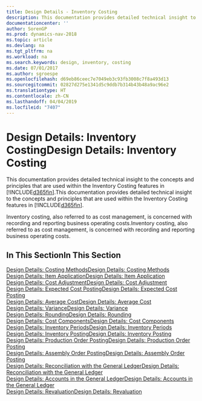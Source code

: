 ```yaml
---
title: Design Details - Inventory Costing
description: This documentation provides detailed technical insight to the concepts and principles that are used within the Inventory Costing features in [!INCLUDE[d365fin](includes/d365fin_md.md)].
documentationcenter: ''
author: SorenGP
ms.prod: dynamics-nav-2018
ms.topic: article
ms.devlang: na
ms.tgt_pltfrm: na
ms.workload: na
ms.search.keywords: design, inventory, costing
ms.date: 07/01/2017
ms.author: sgroespe
ms.openlocfilehash: d69eb86ceec7e7049eb3c93fb3008c7f8a493d13
ms.sourcegitcommit: 02827d275e1341d5c9ddb7b314b43b48a9ac96e2
ms.translationtype: HT
ms.contentlocale: zh-CN
ms.lasthandoff: 04/04/2019
ms.locfileid: "7407"
---
```

# <a name="design-details-inventory-costing"></a><span data-ttu-id="ae9ff-103">Design Details: Inventory Costing</span><span class="sxs-lookup"><span data-stu-id="ae9ff-103">Design Details: Inventory Costing</span></span>
<span data-ttu-id="ae9ff-104">This documentation provides detailed technical insight to the concepts and principles that are used within the Inventory Costing features in [!INCLUDE[d365fin](includes/d365fin_md.md)].</span><span class="sxs-lookup"><span data-stu-id="ae9ff-104">This documentation provides detailed technical insight to the concepts and principles that are used within the Inventory Costing features in [!INCLUDE[d365fin](includes/d365fin_md.md)].</span></span>  

<span data-ttu-id="ae9ff-105">Inventory costing, also referred to as cost management, is concerned with recording and reporting business operating costs.</span><span class="sxs-lookup"><span data-stu-id="ae9ff-105">Inventory costing, also referred to as cost management, is concerned with recording and reporting business operating costs.</span></span>  

## <a name="in-this-section"></a><span data-ttu-id="ae9ff-106">In This Section</span><span class="sxs-lookup"><span data-stu-id="ae9ff-106">In This Section</span></span>  
[<span data-ttu-id="ae9ff-107">Design Details: Costing Methods</span><span class="sxs-lookup"><span data-stu-id="ae9ff-107">Design Details: Costing Methods</span></span>](design-details-costing-methods.md)  
[<span data-ttu-id="ae9ff-108">Design Details: Item Application</span><span class="sxs-lookup"><span data-stu-id="ae9ff-108">Design Details: Item Application</span></span>](design-details-item-application.md)  
[<span data-ttu-id="ae9ff-109">Design Details: Cost Adjustment</span><span class="sxs-lookup"><span data-stu-id="ae9ff-109">Design Details: Cost Adjustment</span></span>](design-details-cost-adjustment.md)  
[<span data-ttu-id="ae9ff-110">Design Details: Expected Cost Posting</span><span class="sxs-lookup"><span data-stu-id="ae9ff-110">Design Details: Expected Cost Posting</span></span>](design-details-expected-cost-posting.md)  
[<span data-ttu-id="ae9ff-111">Design Details: Average Cost</span><span class="sxs-lookup"><span data-stu-id="ae9ff-111">Design Details: Average Cost</span></span>](design-details-average-cost.md)  
[<span data-ttu-id="ae9ff-112">Design Details: Variance</span><span class="sxs-lookup"><span data-stu-id="ae9ff-112">Design Details: Variance</span></span>](design-details-variance.md)  
[<span data-ttu-id="ae9ff-113">Design Details: Rounding</span><span class="sxs-lookup"><span data-stu-id="ae9ff-113">Design Details: Rounding</span></span>](design-details-rounding.md)  
[<span data-ttu-id="ae9ff-114">Design Details: Cost Components</span><span class="sxs-lookup"><span data-stu-id="ae9ff-114">Design Details: Cost Components</span></span>](design-details-cost-components.md)  
[<span data-ttu-id="ae9ff-115">Design Details: Inventory Periods</span><span class="sxs-lookup"><span data-stu-id="ae9ff-115">Design Details: Inventory Periods</span></span>](design-details-inventory-periods.md)  
[<span data-ttu-id="ae9ff-116">Design Details: Inventory Posting</span><span class="sxs-lookup"><span data-stu-id="ae9ff-116">Design Details: Inventory Posting</span></span>](design-details-inventory-posting.md)  
[<span data-ttu-id="ae9ff-117">Design Details: Production Order Posting</span><span class="sxs-lookup"><span data-stu-id="ae9ff-117">Design Details: Production Order Posting</span></span>](design-details-production-order-posting.md)  
[<span data-ttu-id="ae9ff-118">Design Details: Assembly Order Posting</span><span class="sxs-lookup"><span data-stu-id="ae9ff-118">Design Details: Assembly Order Posting</span></span>](design-details-assembly-order-posting.md)  
[<span data-ttu-id="ae9ff-119">Design Details: Reconciliation with the General Ledger</span><span class="sxs-lookup"><span data-stu-id="ae9ff-119">Design Details: Reconciliation with the General Ledger</span></span>](design-details-reconciliation-with-the-general-ledger.md)  
[<span data-ttu-id="ae9ff-120">Design Details: Accounts in the General Ledger</span><span class="sxs-lookup"><span data-stu-id="ae9ff-120">Design Details: Accounts in the General Ledger</span></span>](design-details-accounts-in-the-general-ledger.md)  
[<span data-ttu-id="ae9ff-121">Design Details: Revaluation</span><span class="sxs-lookup"><span data-stu-id="ae9ff-121">Design Details: Revaluation</span></span>](design-details-revaluation.md)
